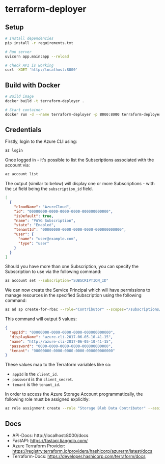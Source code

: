 <!-- (c) https://github.com/MontiCore/monticore -->
# terraform-deployer

## Setup

```bash
# Install dependencies
pip install -r requirements.txt

# Run server
uvicorn app.main:app --reload

# Check API is working
curl -XGET 'http:/localhost:8000'
```

## Build with Docker

```bash
# Build image
docker build -t terraform-deployer .

# Start container
docker run -d --name terraform-deployer -p 8000:8000 terraform-deployer
```

## Credentials

Firstly, login to the Azure CLI using:

```bash
az login
```

Once logged in - it's possible to list the Subscriptions associated with the account via:

```bash
az account list
```

The output (similar to below) will display one or more Subscriptions - with the `id` field being the `subscription_id` field.

```json
[
  {
    "cloudName": "AzureCloud",
    "id": "00000000-0000-0000-0000-000000000000",
    "isDefault": true,
    "name": "PAYG Subscription",
    "state": "Enabled",
    "tenantId": "00000000-0000-0000-0000-000000000000",
    "user": {
      "name": "user@example.com",
      "type": "user"
    }
  }
]
```

Should you have more than one Subscription, you can specify the Subscription to use via the following command:

```bash
az account set --subscription="SUBSCRIPTION_ID"
```

We can now create the Service Principal which will have permissions to manage resources in the specified Subscription using the following command:

```bash
az ad sp create-for-rbac --role="Contributor" --scopes="/subscriptions/SUBSCRIPTION_ID"
```

This command will output 5 values:

```json
{
  "appId": "00000000-0000-0000-0000-000000000000",
  "displayName": "azure-cli-2017-06-05-10-41-15",
  "name": "http://azure-cli-2017-06-05-10-41-15",
  "password": "0000-0000-0000-0000-000000000000",
  "tenant": "00000000-0000-0000-0000-000000000000"
}
```

These values map to the Terraform variables like so:

- `appId` is the `client_id`.
- `password` is the `client_secret`.
- `tenant` is the `tenant_id`.

In order to access the Azure Storage Account programmatically, the following role must be assigned explicitly:

```bash
az role assignment create --role "Storage Blob Data Contributor" --assignee "APP_ID" --subscription "SUBSCRIPTION_ID"
```

## Docs

- API-Docs: http://localhost:8000/docs
- FastAPI: https://fastapi.tiangolo.com/
- Azure Terraform Provider: https://registry.terraform.io/providers/hashicorp/azurerm/latest/docs
- Terraform-Docs: https://developer.hashicorp.com/terraform/docs
